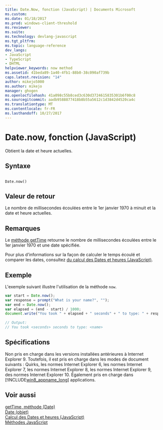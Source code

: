 ```yaml
---
title: Date.Now, fonction (JavaScript) | Documents Microsoft
ms.custom: 
ms.date: 01/18/2017
ms.prod: windows-client-threshold
ms.reviewer: 
ms.suite: 
ms.technology: devlang-javascript
ms.tgt_pltfrm: 
ms.topic: language-reference
dev_langs:
- JavaScript
- TypeScript
- DHTML
helpviewer_keywords: now method
ms.assetid: 41beda89-1a40-4fb1-88b0-38c090af739b
caps.latest.revision: "14"
author: mikejo5000
ms.author: mikejo
manager: ghogen
ms.openlocfilehash: 41a098c55b8ced3c630d3724615835301b6f00c8
ms.sourcegitcommit: aadb9588877418b8b55a5612c1d3842d4520ca4c
ms.translationtype: MT
ms.contentlocale: fr-FR
ms.lasthandoff: 10/27/2017
---
```

# <a name="datenow-function-javascript"></a>Date.now, fonction (JavaScript)
Obtient la date et heure actuelles.  
  
## <a name="syntax"></a>Syntaxe  
  
```  
  
Date.now()  
```  
  
## <a name="return-value"></a>Valeur de retour  
 Le nombre de millisecondes écoulées entre le 1er janvier 1970 à minuit et la date et heure actuelles.  
  
## <a name="remarks"></a>Remarques  
 Le [méthode getTime](../../javascript/reference/gettime-method-date-javascript.md) retourne le nombre de millisecondes écoulées entre le 1er janvier 1970 et une date spécifiée.  
  
 Pour plus d’informations sur la façon de calculer le temps écoulé et comparer les dates, consultez [du calcul des Dates et heures (JavaScript)](../../javascript/calculating-dates-and-times-javascript.md).  
  
## <a name="example"></a>Exemple  
 L'exemple suivant illustre l'utilisation de la méthode `now`.  
  
```JavaScript  
var start = Date.now();  
var response = prompt("What is your name?", "");  
var end = Date.now();  
var elapsed = (end - start) / 1000;  
document.write("You took " + elapsed + " seconds" + " to type: " + response);  
  
// Output:  
// You took <seconds> seconds to type: <name>  
```  
  
## <a name="requirements"></a>Spécifications  
 Non pris en charge dans les versions installées antérieures à Internet Explorer 9. Toutefois, il est pris en charge dans les modes de document suivants : Quirks, les normes Internet Explorer 6, les normes Internet Explorer 7, les normes Internet Explorer 8, les normes Internet Explorer 9, des normes Internet Explorer 10. Également pris en charge dans [!INCLUDE[win8_appname_long](../../javascript/includes/win8-appname-long-md.md)] applications.  
  
## <a name="see-also"></a>Voir aussi  
 [getTime, méthode (Date)](../../javascript/reference/gettime-method-date-javascript.md)   
 [Date (objet)](../../javascript/reference/date-object-javascript.md)   
 [Calcul des Dates et heures (JavaScript)](../../javascript/calculating-dates-and-times-javascript.md)   
 [Méthodes JavaScript](../../javascript/reference/javascript-methods.md)
